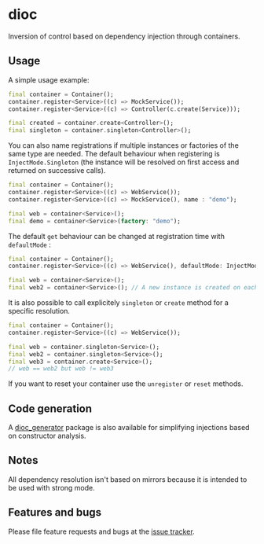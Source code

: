 # dioc

Inversion of control based on dependency injection through containers.

## Usage

A simple usage example:

```dart
final container = Container();
container.register<Service>((c) => MockService());
container.register<Service>((c) => Controller(c.create(Service)));

final created = container.create<Controller>();
final singleton = container.singleton<Controller>();
```

You can also name registrations if multiple instances or factories of the same type are needed. The default behaviour when registering is `InjectMode.Singleton` (the instance will be resolved on first access and returned on successive calls).

```dart
final container = Container();
container.register<Service>((c) => WebService());
container.register<Service>((c) => MockService(), name : "demo");

final web = container<Service>(); 
final demo = container<Service>(factory: "demo");
```

The default `get` behaviour can be changed at registration time with `defaultMode` :

```dart
final container = Container();
container.register<Service>((c) => WebService(), defaultMode: InjectMode.Create);

final web = container<Service>(); 
final web2 = container<Service>(); // A new instance is created on each call.
```

It is also possible to call explicitely `singleton` or `create` method for a specific resolution.

```dart
final container = Container();
container.register<Service>((c) => WebService());

final web = container.singleton<Service>();
final web2 = container.singleton<Service>();
final web3 = container.create<Service>();
// web == web2 but web != web3
```

If you want to reset your container use the `unregister` or `reset` methods.

## Code generation

A [dioc_generator](../dioc_generator) package is also available for simplifying injections based on constructor analysis. 

## Notes

All dependency resolution isn't based on mirrors because it is intended to be used with strong mode.

## Features and bugs

Please file feature requests and bugs at the [issue tracker][tracker].

[tracker]: https://github.com/aloisdeniel/dioc/issues

